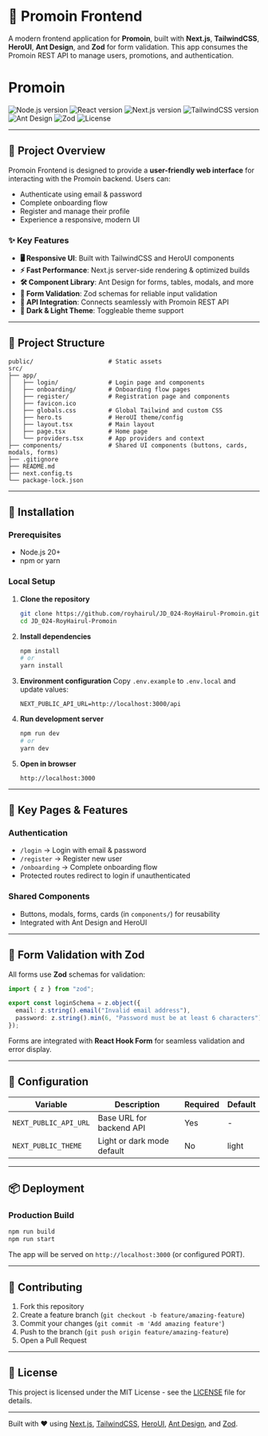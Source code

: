 # 🌟 Promoin Frontend

A modern frontend application for **Promoin**, built with **Next.js**, **TailwindCSS**, **HeroUI**, **Ant Design**, and **Zod** for form validation. This app consumes the Promoin REST API to manage users, promotions, and authentication.

# Promoin

![Node.js version](https://img.shields.io/badge/node-22.18.0-blue?style=flat-square&logo=node.js)
![React version](https://img.shields.io/badge/react-19.1.0-61dafb?style=flat-square&logo=react)
![Next.js version](https://img.shields.io/badge/next.js-15.5.2-black?style=flat-square&logo=next.js)
![TailwindCSS version](https://img.shields.io/badge/tailwindcss-4-blue?style=flat-square&logo=tailwind-css)
![Ant Design](https://img.shields.io/badge/AntDesign-5.10-purple?logo=ant-design)
![Zod](https://img.shields.io/badge/Zod-3.24-yellow)
![License](https://img.shields.io/badge/license-private-lightgrey?style=flat-square)

---

## 🎯 Project Overview

Promoin Frontend is designed to provide a **user-friendly web interface** for interacting with the Promoin backend. Users can:

- Authenticate using email & password
- Complete onboarding flow
- Register and manage their profile
- Experience a responsive, modern UI

### ✨ Key Features

- **🖥️ Responsive UI**: Built with TailwindCSS and HeroUI components
- **⚡ Fast Performance**: Next.js server-side rendering & optimized builds
- **🛠️ Component Library**: Ant Design for forms, tables, modals, and more
- **🧩 Form Validation**: Zod schemas for reliable input validation
- **🔄 API Integration**: Connects seamlessly with Promoin REST API
- **🎨 Dark & Light Theme**: Toggleable theme support

---

## 📁 Project Structure

```
public/                     # Static assets
src/
├── app/
│   ├── login/              # Login page and components
│   ├── onboarding/         # Onboarding flow pages
│   ├── register/           # Registration page and components
│   ├── favicon.ico
│   ├── globals.css         # Global Tailwind and custom CSS
│   ├── hero.ts             # HeroUI theme/config
│   ├── layout.tsx          # Main layout
│   ├── page.tsx            # Home page
│   └── providers.tsx       # App providers and context
├── components/             # Shared UI components (buttons, cards, modals, forms)
├── .gitignore
├── README.md
├── next.config.ts
└── package-lock.json
```

---

## 🚀 Installation

### Prerequisites

- Node.js 20+
- npm or yarn

### Local Setup

1. **Clone the repository**

   ```bash
   git clone https://github.com/royhairul/JD_024-RoyHairul-Promoin.git
   cd JD_024-RoyHairul-Promoin
   ```

2. **Install dependencies**

   ```bash
   npm install
   # or
   yarn install
   ```

3. **Environment configuration**
   Copy `.env.example` to `.env.local` and update values:

   ```env
   NEXT_PUBLIC_API_URL=http://localhost:3000/api
   ```

4. **Run development server**

   ```bash
   npm run dev
   # or
   yarn dev
   ```

5. **Open in browser**

   ```
   http://localhost:3000
   ```

---

## 🔑 Key Pages & Features

### Authentication

- `/login` → Login with email & password
- `/register` → Register new user
- `/onboarding` → Complete onboarding flow
- Protected routes redirect to login if unauthenticated

### Shared Components

- Buttons, modals, forms, cards (in `components/`) for reusability
- Integrated with Ant Design and HeroUI

---

## 🧩 Form Validation with Zod

All forms use **Zod** schemas for validation:

```ts
import { z } from "zod";

export const loginSchema = z.object({
  email: z.string().email("Invalid email address"),
  password: z.string().min(6, "Password must be at least 6 characters"),
});
```

Forms are integrated with **React Hook Form** for seamless validation and error display.

---

## 🔧 Configuration

| Variable              | Description                | Required | Default |
| --------------------- | -------------------------- | -------- | ------- |
| `NEXT_PUBLIC_API_URL` | Base URL for backend API   | Yes      | -       |
| `NEXT_PUBLIC_THEME`   | Light or dark mode default | No       | light   |

---

## 📦 Deployment

### Production Build

```bash
npm run build
npm run start
```

The app will be served on `http://localhost:3000` (or configured PORT).

---

## 🤝 Contributing

1. Fork this repository
2. Create a feature branch (`git checkout -b feature/amazing-feature`)
3. Commit your changes (`git commit -m 'Add amazing feature'`)
4. Push to the branch (`git push origin feature/amazing-feature`)
5. Open a Pull Request

---

## 📝 License

This project is licensed under the MIT License - see the [LICENSE](LICENSE) file for details.

---

Built with ❤️ using [Next.js](https://nextjs.org/), [TailwindCSS](https://tailwindcss.com/), [HeroUI](https://heroui.dev/), [Ant Design](https://ant.design/), and [Zod](https://zod.dev/).
